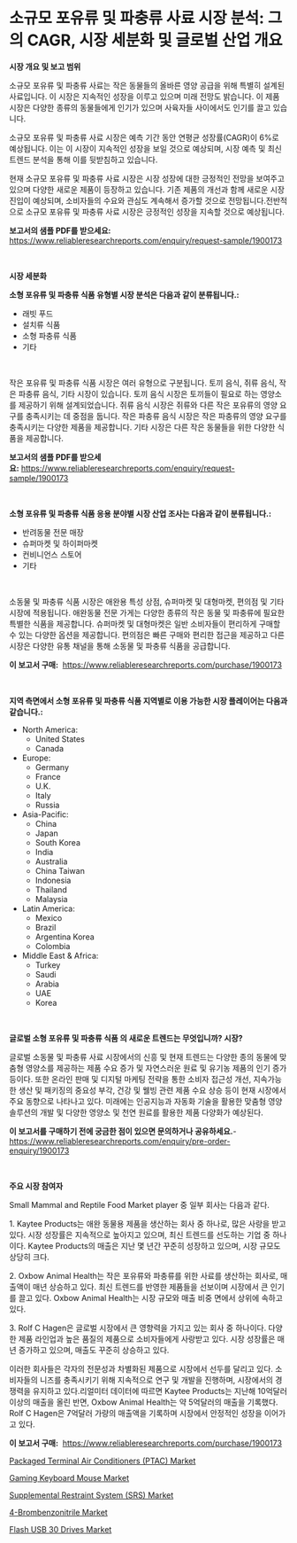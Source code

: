 <p><h1>소규모 포유류 및 파충류 사료 시장 분석: 그의 CAGR, 시장 세분화 및 글로벌 산업 개요</h1></p><p><strong>시장 개요 및 보고 범위</strong></p>
<p><p>소규모 포유류 및 파충류 사료는 작은 동물들의 올바른 영양 공급을 위해 특별히 설계된 사료입니다. 이 시장은 지속적인 성장을 이루고 있으며 미래 전망도 밝습니다. 이 제품 시장은 다양한 종류의 동물들에게 인기가 있으며 사육자들 사이에서도 인기를 끌고 있습니다.</p><p>소규모 포유류 및 파충류 사료 시장은 예측 기간 동안 연평균 성장률(CAGR)이 6%로 예상됩니다. 이는 이 시장이 지속적인 성장을 보일 것으로 예상되며, 시장 예측 및 최신 트렌드 분석을 통해 이를 뒷받침하고 있습니다.</p><p>현재 소규모 포유류 및 파충류 사료 시장은 시장 성장에 대한 긍정적인 전망을 보여주고 있으며 다양한 새로운 제품이 등장하고 있습니다. 기존 제품의 개선과 함께 새로운 시장 진입이 예상되며, 소비자들의 수요와 관심도 계속해서 증가할 것으로 전망됩니다.전반적으로 소규모 포유류 및 파충류 사료 시장은 긍정적인 성장을 지속할 것으로 예상됩니다.</p></p>
<p><strong>보고서의 샘플 PDF를 받으세요:</strong> <a href="https://www.reliableresearchreports.com/enquiry/request-sample/1900173">https://www.reliableresearchreports.com/enquiry/request-sample/1900173</a></p>
<p>&nbsp;</p>
<p><strong>시장 세분화</strong></p>
<p><strong>소형 포유류 및 파충류 식품 유형별 시장 분석은 다음과 같이 분류됩니다.:</strong></p>
<p><ul><li>래빗 푸드</li><li>설치류 식품</li><li>소형 파충류 식품</li><li>기타</li></ul></p>
<p>&nbsp;</p>
<p><p>작은 포유류 및 파충류 식품 시장은 여러 유형으로 구분됩니다. 토끼 음식, 쥐류 음식, 작은 파충류 음식, 기타 시장이 있습니다. 토끼 음식 시장은 토끼들이 필요로 하는 영양소를 제공하기 위해 설계되었습니다. 쥐류 음식 시장은 쥐류와 다른 작은 포유류의 영양 요구를 충족시키는 데 중점을 둡니다. 작은 파충류 음식 시장은 작은 파충류의 영양 요구를 충족시키는 다양한 제품을 제공합니다. 기타 시장은 다른 작은 동물들을 위한 다양한 식품을 제공합니다.</p></p>
<p><strong>보고서의 샘플 PDF를 받으세요:</strong>&nbsp;<a href="https://www.reliableresearchreports.com/enquiry/request-sample/1900173">https://www.reliableresearchreports.com/enquiry/request-sample/1900173</a></p>
<p>&nbsp;</p>
<p><strong> 소형 포유류 및 파충류 식품 응용 분야별 시장 산업 조사는 다음과 같이 분류됩니다.:</strong></p>
<p><ul><li>반려동물 전문 매장</li><li>슈퍼마켓 및 하이퍼마켓</li><li>컨비니언스 스토어</li><li>기타</li></ul></p>
<p>&nbsp;</p>
<p><p>소동물 및 파충류 식품 시장은 애완용 특성 상점, 슈퍼마켓 및 대형마켓, 편의점 및 기타 시장에 적용됩니다. 애완동물 전문 가게는 다양한 종류의 작은 동물 및 파충류에 필요한 특별한 식품을 제공합니다. 슈퍼마켓 및 대형마켓은 일반 소비자들이 편리하게 구매할 수 있는 다양한 옵션을 제공합니다. 편의점은 빠른 구매와 편리한 접근을 제공하고 다른 시장은 다양한 유통 채널을 통해 소동물 및 파충류 식품을 공급합니다.</p></p>
<p><strong>이 보고서 구매:</strong>&nbsp; <a href="https://www.reliableresearchreports.com/purchase/1900173">https://www.reliableresearchreports.com/purchase/1900173</a></p>
<p>&nbsp;</p>
<p><strong>지역 측면에서 소형 포유류 및 파충류 식품 지역별로 이용 가능한 시장 플레이어는 다음과 같습니다.:</strong></p>
<p><ul>
    <li>
        North America:
        <ul>
            <li>United States</li>
            <li>Canada</li>
        </ul>
    </li>
    <li>
        Europe:
        <ul>
            <li>Germany</li>
            <li>France</li>
            <li>U.K.</li>
            <li>Italy</li>
            <li>Russia</li>
        </ul>
    </li>
    <li>
        Asia-Pacific:
        <ul>
            <li>China</li>
            <li>Japan</li>
            <li>South Korea</li>
            <li>India</li>
            <li>Australia</li>
            <li>China Taiwan</li>
            <li>Indonesia</li>
            <li>Thailand</li>
            <li>Malaysia</li>
        </ul>
    </li>
    <li>
        Latin America:
        <ul>
            <li>Mexico</li>
            <li>Brazil</li>
            <li>Argentina Korea</li>
            <li>Colombia</li>
        </ul>
    </li>
    <li>
        Middle East & Africa:
        <ul>
            <li>Turkey</li>
            <li>Saudi</li>
            <li>Arabia</li>
            <li>UAE</li>
            <li>Korea</li>
        </ul>
    </li>
    </ul></p>
<p>&nbsp;</p>
<p><strong>글로벌 소형 포유류 및 파충류 식품 의 새로운 트렌드는 무엇입니까? 시장?</strong></p>
<p><p>글로벌 소동물 및 파충류 사료 시장에서의 신흥 및 현재 트렌드는 다양한 종의 동물에 맞춤형 영양소를 제공하는 제품 수요 증가 및 자연스러운 원료 및 유기농 제품의 인기 증가 등이다. 또한 온라인 판매 및 디지털 마케팅 전략을 통한 소비자 접근성 개선, 지속가능한 생산 및 패키징의 중요성 부각, 건강 및 웰빙 관련 제품 수요 상승 등이 현재 시장에서 주요 동향으로 나타나고 있다. 미래에는 인공지능과 자동화 기술을 활용한 맞춤형 영양 솔루션의 개발 및 다양한 영양소 및 천연 원료를 활용한 제품 다양화가 예상된다.</p></p>
<p><strong>이 보고서를 구매하기 전에 궁금한 점이 있으면 문의하거나 공유하세요.</strong>- <a href="https://www.reliableresearchreports.com/enquiry/pre-order-enquiry/1900173">https://www.reliableresearchreports.com/enquiry/pre-order-enquiry/1900173</a></p>
<p>&nbsp;</p>
<p><strong>주요 시장 참여자</strong></p>
<p><p>Small Mammal and Reptile Food Market player 중 일부 회사는 다음과 같다.</p><p>1. Kaytee Products는 애완 동물용 제품을 생산하는 회사 중 하나로, 많은 사랑을 받고 있다. 시장 성장률은 지속적으로 높아지고 있으며, 최신 트렌드를 선도하는 기업 중 하나이다. Kaytee Products의 매출은 지난 몇 년간 꾸준히 성장하고 있으며, 시장 규모도 상당히 크다.</p><p>2. Oxbow Animal Health는 작은 포유류와 파충류를 위한 사료를 생산하는 회사로, 매출액이 매년 상승하고 있다. 최신 트렌드를 반영한 제품들을 선보이며 시장에서 큰 인기를 끌고 있다. Oxbow Animal Health는 시장 규모와 매출 비중 면에서 상위에 속하고 있다.</p><p>3. Rolf C Hagen은 글로벌 시장에서 큰 영향력을 가지고 있는 회사 중 하나이다. 다양한 제품 라인업과 높은 품질의 제품으로 소비자들에게 사랑받고 있다. 시장 성장률은 매년 증가하고 있으며, 매출도 꾸준히 상승하고 있다.</p><p>이러한 회사들은 각자의 전문성과 차별화된 제품으로 시장에서 선두를 달리고 있다. 소비자들의 니즈를 충족시키기 위해 지속적으로 연구 및 개발을 진행하며, 시장에서의 경쟁력을 유지하고 있다.리얼미터 데이터에 따르면 Kaytee Products는 지난해 10억달러 이상의 매출을 올린 반면, Oxbow Animal Health는 약 5억달러의 매출을 기록했다. Rolf C Hagen은 7억달러 가량의 매출액을 기록하며 시장에서 안정적인 성장을 이어가고 있다.</p></p>
<p><strong>이 보고서 구매:</strong>&nbsp;&nbsp;<a href="https://www.reliableresearchreports.com/purchase/1900173">https://www.reliableresearchreports.com/purchase/1900173</a></p>
<p><p><a href="https://view.publitas.com/reportprime-1/packaged-terminal-air-conditioners-ptac-market-insights-market-players-and-forecast-till-2031/">Packaged Terminal Air Conditioners (PTAC) Market</a></p><p><a href="https://github.com/bobicer/Market-Research-Report-List-2/blob/main/gaming-keyboard-mouse-market.md">Gaming Keyboard Mouse Market</a></p><p><a href="https://view.publitas.com/reportprime-1/supplemental-restraint-system-srs-market-size-growth-and-forecast-from-2024-2031/">Supplemental Restraint System (SRS) Market</a></p><p><a href="https://faithful-glue-af3.notion.site/Global-4-Brombenzonitrile-Market-by-Types-Applications-and-Major-Players-with-Regional-Growth-Rat-5e36bc9d4d8148c7a532d01048768c40">4-Brombenzonitrile Market</a></p><p><a href="https://github.com/globismark/Market-Research-Report-List-2/blob/main/flash-usb-30-drives-market.md">Flash USB 30 Drives Market</a></p></p>
